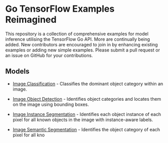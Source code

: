 # Go TensorFlow Examples Reimagined

This repository is a collection of comprehensive examples for model inference utilising the TensorFlow Go API. More are continually being added. New contributors are encouraged to join in by enhancing existing examples or adding new simple examples. Please submit a pull request or an issue on GitHub for your contributions.

## Models

- [Image Classification](image_classification) - Classifies the dominant object category within an image.

- [Image Object Detection](image_object_detection) - Identifies object categories and locates them on the image using bounding boxes.

- [Image Instance Segmentation](image_instance_segmentation) - Identifies each object instance of each pixel for all known objects in the image with instance-aware labels.

- [Image Semantic Segmentation](image_semantic_segmentation) - Identifies the object category of each pixel for all kno